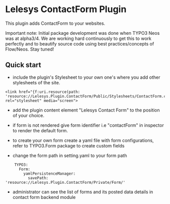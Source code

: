 Lelesys ContactForm Plugin
======================

This plugin adds ContactForm to your websites.

Important note: Initial package development was done when TYPO3 Neos was at alpha3/4. We are working hard continuously to get this to work perfectly and to beautify source code using best practices/concepts of Flow/Neos. Stay tuned!


Quick start
-----------

* include the plugin's Stylesheet to your own one's where you add other stylesheets of the site.

```
<link href="{f:uri.resource(path: 'resource://Lelesys.Plugin.ContactForm/Public/Stylesheets/ContactForm.css')}" rel="stylesheet" media="screen">
```

* add the plugin content element "Lelesys Contact Form" to the position of your choice.

* if form is not rendered give form identifier i.e "contactForm" in inspector to render the default form.

* to create your own form create a yaml file with form configurations, refer to TYPO3.Form package to create custom fields

* change the form path in setting.yaml to your form path


```
    TYPO3:
      Form:
        yamlPersistenceManager:
          savePath: 'resource://Lelesys.Plugin.ContactForm/Private/Form/'
```


* administrator can see the list of forms and its posted data details in contact form backend module

